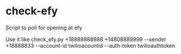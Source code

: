 # check-efy
Script to poll for opening at efy

Use it like
check_efy.py  +18888888888 +14808889999  --sender +18888833 --account-id twilioacountid --auth-token twilioauthtoken